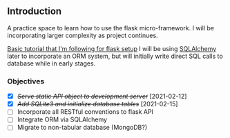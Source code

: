 ## Introduction

A practice space to learn how to use the flask micro-framework.  I will be incorporating larger complexity as project continues.  

[Basic tutorial that I'm following for flask setup](https://programminghistorian.org/en/lessons/creating-apis-with-python-and-flask#lesson-goals)
I will be using [SQLAlchemy](https://flask.palletsprojects.com/en/1.1.x/patterns/sqlalchemy/) later to incorporate an ORM system, but will initially write direct SQL calls to database while in early stages.

### Objectives

* [X] ~~*Serve static API object to development server*~~ [2021-02-12]
* [X] ~~*Add SQLite3 and initialize database tables*~~ [2021-02-15]
* [ ] Incorporate all RESTful conventions to flask API
* [ ] Integrate ORM via SQLAlchemy
* [ ] Migrate to non-tabular database (MongoDB?)
